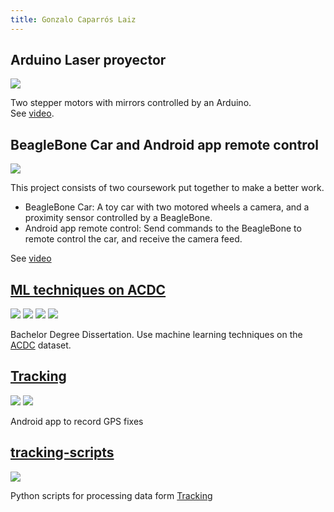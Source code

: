 ```yaml
---
title: Gonzalo Caparrós Laiz
---
```


## Arduino Laser proyector
![](https://img.shields.io/badge/-Arduino-brightgreen)

Two stepper motors with mirrors controlled by an Arduino.  
See [video](https://drive.google.com/file/d/1Wk3NjIWjeKzSvbwLjBFLrrNIiED2IcSe/view?usp=sharing).

## BeagleBone Car and Android app remote control
![](https://img.shields.io/badge/-Android-green)

This project consists of two coursework put together to make a better work.

- BeagleBone Car: A toy car with two motored wheels a camera, and a proximity sensor controlled by a BeagleBone.  
- Android app remote control: Send commands to the BeagleBone to remote control the car, and receive the camera feed.

See [video](https://www.youtube.com/watch?v=QA3LeDqKk1c)

## [ML techniques on ACDC](https://github.com/Gonzalocl/tfg)
![](https://img.shields.io/badge/-Python-blue)
![](https://img.shields.io/badge/-TensorFlow-orange)
![](https://img.shields.io/badge/-Bash-red)
![](https://img.shields.io/badge/-LaTeX-lightgrey)

Bachelor Degree Dissertation. Use machine learning techniques on the [ACDC](https://www.creatis.insa-lyon.fr/Challenge/acdc/) dataset.

## [Tracking](https://github.com/Gonzalocl/Trackin)
![](https://img.shields.io/badge/-Java-red)
![](https://img.shields.io/badge/-Android-green)

Android app to record GPS fixes

## [tracking-scripts](https://github.com/Gonzalocl/tracking-scripts/blob/main/track_csv2kml.py)
![](https://img.shields.io/badge/-Python-blue)

Python scripts for processing data form [Tracking](#Tracking)